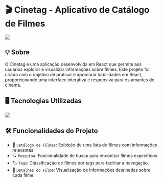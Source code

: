 <h1>🎬 Cinetag - Aplicativo de Catálogo de Filmes</h1>
<img loading="lazy" src="https://img.shields.io/github/stars/DanielSouza2005/cinetag?style=social"/>

<h2>💡 Sobre </h2>
<p>O Cinetag é uma aplicação desenvolvida em React que permite aos usuários explorar e visualizar informações sobre filmes. Este projeto foi criado com o objetivo de praticar e aprimorar habilidades em React, proporcionando uma interface interativa e responsiva para os amantes de cinema.</p>

<h2>🖥️ Tecnologias Utilizadas </h2>
<div align="left" dir="auto">
  <a href="https://skillicons.dev" rel="nofollow">
    <img src="https://skillicons.dev/icons?i=html,css,js,react" style="max-width: 100%;">
  </a>
  <br>
</div>

<h2>🛠️ Funcionalidades do Projeto </h2>

- 🎥 <code>Catálogo de Filmes</code>: Exibição de uma lista de filmes com informações relevantes.
- 🔍 <code>Pesquisa</code>: Funcionalidade de busca para encontrar filmes específicos.
- 🏷️ <code>Tags</code>: Classificação de filmes por tags para facilitar a navegação.
- 📄 <code>Detalhes do Filme</code>: Visualização de informações detalhadas sobre cada filme.

